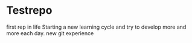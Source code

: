 # Testrepo
first rep in life
Starting a new learning cycle and try to develop more and more each day.
new git experience